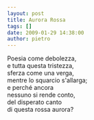 ```yaml
---
layout: post
title: Aurora Rossa
tags: []
date: 2009-01-29 14:38:00
author: pietro
---
```

Poesia come debolezza,<br/>e tutta questa tristezza,<br/>sferza come una verga,<br/>mentre lo squarcio s'allarga;<br/>e perché ancora<br/>nessuno si rende conto,<br/>del disperato canto<br/>di questa rossa aurora?
